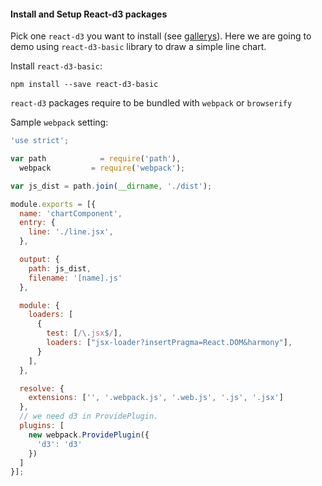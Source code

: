 #### Install and Setup React-d3 packages

Pick one `react-d3` you want to install (see [gallerys](/components)). Here we are going to demo using `react-d3-basic` library to draw a simple line chart.

Install `react-d3-basic`:

```
npm install --save react-d3-basic
```

`react-d3` packages require to be bundled with `webpack` or `browserify`

Sample `webpack` setting:

```js
'use strict';

var path            = require('path'),
  webpack         = require('webpack');

var js_dist = path.join(__dirname, './dist');

module.exports = [{
  name: 'chartComponent',
  entry: {
    line: './line.jsx',
  },

  output: {
    path: js_dist,
    filename: '[name].js'
  },

  module: {
    loaders: [
      {
        test: [/\.jsx$/],
        loaders: ["jsx-loader?insertPragma=React.DOM&harmony"],
      }
    ],
  },

  resolve: {
    extensions: ['', '.webpack.js', '.web.js', '.js', '.jsx']
  },
  // we need d3 in ProvidePlugin.
  plugins: [
    new webpack.ProvidePlugin({
      'd3': 'd3'
    })
  ]
}];
```

